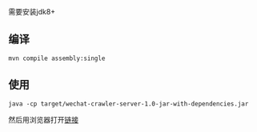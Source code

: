 需要安装jdk8+

## 编译

```
mvn compile assembly:single
```

## 使用

```
java -cp target/wechat-crawler-server-1.0-jar-with-dependencies.jar
```

然后用浏览器打开[链接](http://localhost:4567)
